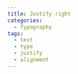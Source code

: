 ```yaml
---
title: Justify right
categories:
  - Typography
tags:
  - text
  - type
  - justify
  - alignment
---
```

